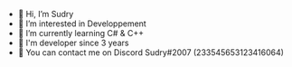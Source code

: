 - 👋 Hi, I’m Sudry
- 👀 I’m interested in Developpement
- 🌱 I’m currently learning C# & C++
- 🦋 I'm developer since 3 years
- 📧 You can contact me on Discord Sudry#2007 (233545653123416064)
